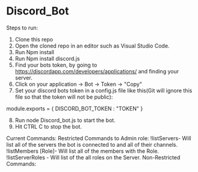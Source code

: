 # Discord_Bot

Steps to run:
1. Clone this repo
2. Open the cloned repo in an editor such as Visual Studio Code.
3. Run Npm install
4. Run Npm install discord.js
5. Find your bots token, by going to https://discordapp.com/developers/applications/ and finding your server.
6. Click on your application -> Bot -> Token -> "Copy"
7. Set your discord bots token in a config.js file like this(Git will ignore this file so that the token will not be public): 

module.exports = {
    DISCORD_BOT_TOKEN : "TOKEN" 
}

8. Run node Discord_bot.js to start the bot.
9. Hit CTRL C to stop the bot.

Current Commands:
    Restricted Commands to Admin role:
	    !listServers- Will list all of the servers the bot is connected to and all of their channels.
		!listMembers [Role]- Will list all of the members with the Role.
		!listServerRoles - Will list of the all roles on the Server.
    Non-Restricted Commands:
   
